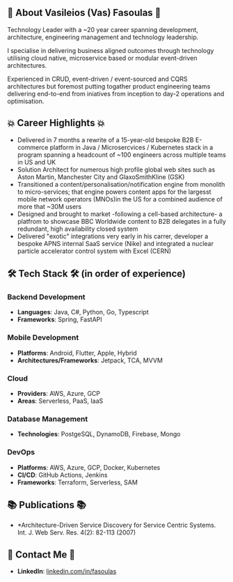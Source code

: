 ## 🔎 About Vasileios (Vas) Fasoulas 🔎
Technology Leader with a ~20 year career spanning development, architecture, engineering management and technology leadership.

I specialise in delivering business aligned outcomes through technology utilising cloud native, microservice based or modular event-driven architectures.

Experienced in CRUD, event-driven / event-sourced and CQRS architectures but foremost putting togather product engineering teams delivering end-to-end from iniatives from inception to day-2 operations and optimisation.       

## 💥 Career Highlights 💥
- Delivered in 7 months a rewrite of a 15-year-old bespoke B2B E-commerce platform in Java / Microsercvices / Kubernetes stack in a program spanning a headcount of ~100 engineers across multiple teams in US and UK
- Solution Architect for numerous high profile global web sites such as Aston Martin, Manchester City and GlaxoSmithKline (GSK)
- Transitioned a content/personalisation/notification engine from monolith to micro-services; that engine powers content apps for the largesst mobile network operators (MNOs)in the US for a combined audience of more that ~30M users
- Designed and brought to market -following a cell-based architecture- a platfrom to showcase BBC Worldwide content to B2B delegates in a fully redundant, high availability closed system
- Delivered "exotic" integrations very early in his carrer, developer a bespoke APNS internal SaaS service (Nike) and integrated a nuclear particle accelerator control system with Excel (CERN) 

## 🛠️ Tech Stack 🛠️ (in order of experience)
### Backend Development
- **Languages**: Java, C#, Python, Go, Typescript
- **Frameworks**: Spring, FastAPI

### Mobile Development
- **Platforms**: Android, Flutter, Apple, Hybrid
- **Architectures/Frameworks**: Jetpack, TCA, MVVM

### Cloud
- **Providers**: AWS, Azure, GCP
- **Areas**: Serverless, PaaS, IaaS
 
### Database Management
- **Technologies**: PostgeSQL, DynamoDB, Firebase, Mongo

### DevOps
- **Platforms**: AWS, Azure, GCP, Docker, Kubernetes
- **CI/CD**: GitHub Actions, Jenkins
- **Frameworks**: Terraform, Serverless, SAM

## 📚 Publications 📚
- *Architecture-Driven Service Discovery for Service Centric Systems. Int. J. Web Serv. Res. 4(2): 82-113 (2007)
    
## 📨 Contact Me 📨
- **LinkedIn**: [linkedin.com/in/fasoulas](https://linkedin.com/in/fasoulas)
